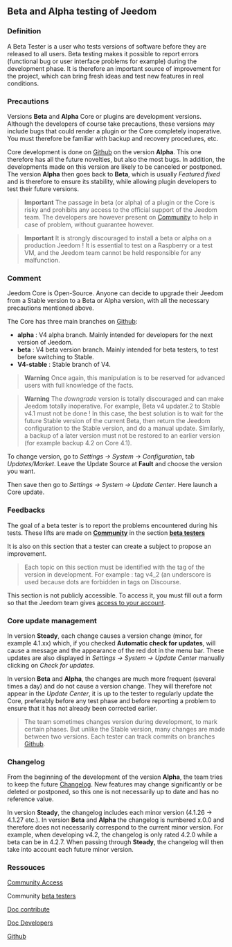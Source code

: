 
## Beta and Alpha testing of Jeedom

### Definition

A Beta Tester is a user who tests versions of software before they are released to all users. Beta testing makes it possible to report errors (functional bug or user interface problems for example) during the development phase. It is therefore an important source of improvement for the project, which can bring fresh ideas and test new features in real conditions. 

### Precautions

Versions **Beta** and **Alpha** Core or plugins are development versions. Although the developers of course take precautions, these versions may include bugs that could render a plugin or the Core completely inoperative. You must therefore be familiar with backup and recovery procedures, etc.

Core development is done on [Github](https://github.com/jeedom/core) on the version **Alpha**. This one therefore has all the future novelties, but also the most bugs. In addition, the developments made on this version are likely to be canceled or postponed. The version **Alpha** then goes back to **Beta**, which is usually *Featured fixed* and is therefore to ensure its stability, while allowing plugin developers to test their future versions.

> **Important**
> The passage in beta (or alpha) of a plugin or the Core is risky and prohibits any access to the official support of the Jeedom team. The developers are however present on [Community](https://community.jeedom.com/) to help in case of problem, without guarantee however.

> **Important**
> It is strongly discouraged to install a beta or alpha on a production Jeedom ! It is essential to test on a Raspberry or a test VM, and the Jeedom team cannot be held responsible for any malfunction.

### Comment

Jeedom Core is Open-Source. Anyone can decide to upgrade their Jeedom from a Stable version to a Beta or Alpha version, with all the necessary precautions mentioned above.

The Core has three main branches on [Github](https://github.com/jeedom/core):

-  **alpha** : V4 alpha branch. Mainly intended for developers for the next version of Jeedom.
-  **beta** : V4 beta version branch. Mainly intended for beta testers, to test before switching to Stable.
-  **V4-stable** : Stable branch of V4.

> **Warning**
> Once again, this manipulation is to be reserved for advanced users with full knowledge of the facts.

> **Warning**
> The *downgrade* version is totally discouraged and can make Jeedom totally inoperative. For example, Beta v4 updater.2 to Stable v4.1 must not be done ! In this case, the best solution is to wait for the future Stable version of the current Beta, then return the Jeedom configuration to the Stable version, and do a manual update. Similarly, a backup of a later version must not be restored to an earlier version (for example backup 4.2 on Core 4.1).

To change version, go to *Settings → System → Configuration*, tab *Updates/Market*. Leave the Update Source at **Fault** and choose the version you want.

Then save then go to *Settings → System → Update Center*. Here launch a Core update.

### Feedbacks

The goal of a beta tester is to report the problems encountered during his tests.
These lifts are made on **[Community](https://community.jeedom.com/)** in the section **[beta testers](https://community.jeedom.com/c/salon-des-beta-testeurs/6)**

It is also on this section that a tester can create a subject to propose an improvement.

> Each topic on this section must be identified with the tag of the version in development. For example : tag v4_2 (an underscore is used because dots are forbidden in tags on Discourse.

This section is not publicly accessible. To access it, you must fill out a form so that the Jeedom team gives [access to your account](https://blog.jeedom.com/jeedom-partenaire-beta-testeur/).

### Core update management

In version **Steady**, each change causes a version change (minor, for example 4.1.xx) which, if you checked **Automatic check for updates**, will cause a message and the appearance of the red dot in the menu bar. These updates are also displayed in *Settings → System → Update Center* manually clicking on *Check for updates*.

In version **Beta** and **Alpha**, the changes are much more frequent (several times a day) and do not cause a version change. They will therefore not appear in the *Update Center*, it is up to the tester to regularly update the Core, preferably before any test phase and before reporting a problem to ensure that it has not already been corrected earlier.

> The team sometimes changes version during development, to mark certain phases. But unlike the Stable version, many changes are made between two versions. Each tester can track commits on branches [Github](https://github.com/jeedom/core).

### Changelog

From the beginning of the development of the version **Alpha**, the team tries to keep the future [Changelog](/fr_FR/core/#VERSION#/changelog). New features may change significantly or be deleted or postponed, so this one is not necessarily up to date and has no reference value.

In version **Steady**, the changelog includes each minor version (4.1.26 -> 4.1.27 etc.). In version **Beta** and **Alpha** the changelog is numbered x.0.0 and therefore does not necessarily correspond to the current minor version. For example, when developing v4.2, the changelog is only rated 4.2.0 while a beta can be in 4.2.7. When passing through **Steady**, the changelog will then take into account each future minor version.

### Ressouces

 [Community Access](https://blog.jeedom.com/jeedom-partenaire-beta-testeur/)
 
Community [beta testers](https://community.jeedom.com/c/salon-des-beta-testeurs/6)

[Doc contribute](/en_US/contribute/)

[Doc Developers](/en_US/dev/)

[Github](https://github.com/jeedom/core)
